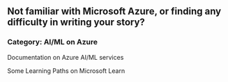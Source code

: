 ## Not familiar with Microsoft Azure, or finding any difficulty in writing your story?

### Category: AI/ML on Azure

Documentation on Azure AI/ML services

Some Learning Paths on Microsoft Learn


